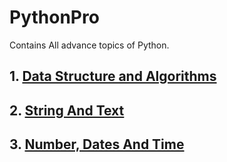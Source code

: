 # PythonPro

Contains All advance topics of Python.

## 1. [Data Structure and Algorithms](https://github.com/A-jha/Python-Lab/tree/master/Data%20Structure%20and%20Algorithm)

## 2. [String And Text](https://github.com/A-jha/Python-Lab/tree/master/String_N_Text)
## 3. [Number, Dates And Time](#)
